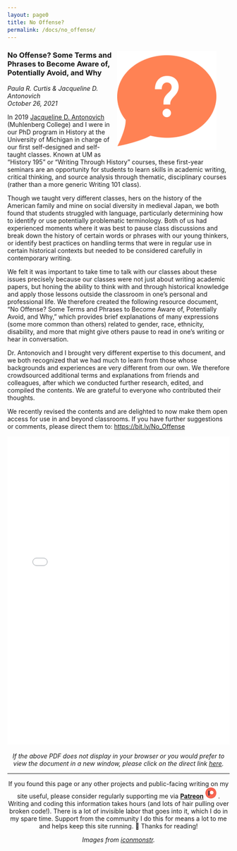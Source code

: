 ```yaml
---
layout: page0
title: No Offense?
permalink: /docs/no_offense/
---
```


<div style>
<img src="/images/no_offense_icon.png" style="float:right;max-width:225px;padding: 10px 30px 10px 10px;">
</div>
<h3>No Offense? Some Terms and Phrases to Become Aware of, Potentially Avoid, and Why
</h3>
<p></p>
<em>Paula R. Curtis & Jacqueline D. Antonovich</em><br>
<em>October 26, 2021</em><br>
<p></p>
In 2019 <a href="https://www.muhlenberg.edu/academics/history/facultystaff/jacquelinedantonovich/">Jacqueline D. Antonovich</a> (Muhlenberg College) and I were in our PhD program in History at the University of Michigan in charge of our first self-designed and self-taught classes. Known at UM as “History 195” or “Writing Through History” courses, these first-year seminars are an opportunity for students to learn skills in academic writing, critical thinking, and source analysis through thematic, disciplinary courses (rather than a more generic Writing 101 class).
<p></p>
Though we taught very different classes, hers on the history of the American family and mine on social diversity in medieval Japan, we both found that students struggled with language, particularly determining how to identify or use potentially problematic terminology. Both of us had experienced moments where it was best to pause class discussions and break down the history of certain words or phrases with our young thinkers, or identify best practices on handling terms that were in regular use in certain historical contexts but needed to be considered carefully in contemporary writing.
<p></p>
We felt it was important to take time to talk with our classes about these issues precisely because our classes were not just about writing academic papers, but honing the ability to think with and through historical knowledge and apply those lessons outside the classroom in one’s personal and professional life. We therefore created the following resource document, “No Offense? Some Terms and Phrases to Become Aware of, Potentially Avoid, and Why,” which provides brief explanations of many expressions (some more common than others) related to gender, race, ethnicity, disability, and more that might give others pause to read in one’s writing or hear in conversation.
<p></p>
Dr. Antonovich and I brought very different expertise to this document, and we both recognized that we had much to learn from those whose backgrounds and experiences are very different from our own. We therefore crowdsourced additional terms and explanations from friends and colleagues, after which we conducted further research, edited, and compiled the contents. We are grateful to everyone who contributed their thoughts.
<p></p>
We recently revised the contents and are delighted to now make them open access for use in and beyond classrooms. If you have further suggestions or comments, please direct them to: <a href="https://bit.ly/No_Offense">https://bit.ly/No_Offense</a>

<p></p>
<p></p>
<embed src="/docs/No_Offense_21_10_29.pdf" type="application/pdf" width="100%" height="700px" />
<p></p>
<p></p>
<center><i>If the above PDF does not display in your browser or you would prefer to view the document in a new window, please click on the direct link <a href="/docs/No_Offense_21_10_29.pdf">here</a>.</i>


<hr>
<p></p>
If you found this page or any other projects and public-facing writing on my site useful, please consider regularly supporting me via <b><a href="https://www.patreon.com/prcurtis">Patreon</a></b> <a href="https://www.patreon.com/prcurtis"><img src="/images/patreon_circle1.png" alt="Patreon" width="25px"></a> . Writing and coding this information takes hours (and lots of hair pulling over broken code!). There is a lot of invisible labor that goes into it, which I do in my spare time. Support from the community I do this for means a lot to me and helps keep this site running. 🙂 Thanks for reading!
<p></p>
<p></p>
<em>Images from <a href="https://iconmonstr.com/">iconmonstr</a>.</em>
